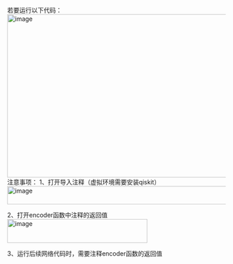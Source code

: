 若要运行以下代码：
<img width="1134" height="377" alt="image" src="https://github.com/user-attachments/assets/684353be-4445-4147-9c52-4b2cc98425c4" />
注意事项：
1、打开导入注释（虚拟环境需要安装qiskit）<img width="1071" height="42" alt="image" src="https://github.com/user-attachments/assets/971bf29e-2780-4875-a22e-cda9b0ca43bf" />

2、打开encoder函数中注释的返回值<img width="323" height="55" alt="image" src="https://github.com/user-attachments/assets/8d68c595-3843-4cbf-b0d8-7472e8499ea5" />

3、运行后续网络代码时，需要注释encoder函数的返回值


